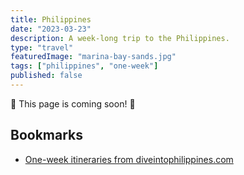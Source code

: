 ```yaml
---
title: Philippines
date: "2023-03-23"
description: A week-long trip to the Philippines.
type: "travel"
featuredImage: "marina-bay-sands.jpg"
tags: ["philippines", "one-week"]
published: false
---
```


🚧 This page is coming soon! 🚧

## Bookmarks

- [One-week itineraries from diveintophilippines.com](https://diveintophilippines.com/philippines-itinerary-1-week/)
